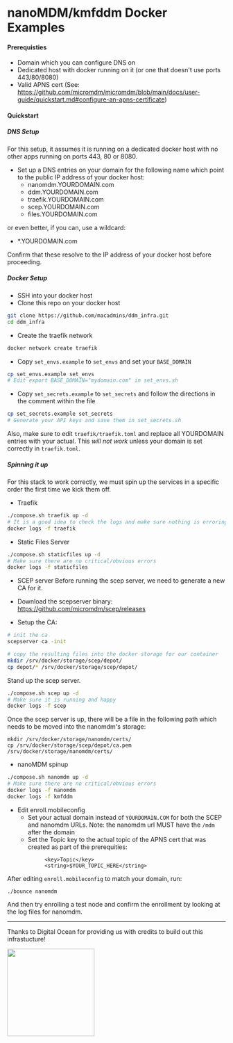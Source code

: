 #  nanoMDM/kmfddm Docker Examples

#### Prerequisties
- Domain which you can configure DNS on
- Dedicated host with docker running on it (or one that doesn't use ports 443/80/8080)
- Valid APNS cert (See: https://github.com/micromdm/micromdm/blob/main/docs/user-guide/quickstart.md#configure-an-apns-certificate)

#### Quickstart

##### DNS Setup
For this setup, it assumes it is running on a dedicated docker host with no other apps running on ports 443, 80 or 8080.
- Set up a DNS entries on your domain for the following name which point to the public IP address of your docker host:
  - nanomdm.YOURDOMAIN.com
  - ddm.YOURDOMAIN.com
  - traefik.YOURDOMAIN.com
  - scep.YOURDOMAIN.com
  - files.YOURDOMAIN.com

or even better, if you can, use a wildcard:

  - *.YOURDOMAIN.com

Confirm that these resolve to the IP address of your docker host before proceeding.

##### Docker Setup
- SSH into your docker host
- Clone this repo on your docker host
```bash
git clone https://github.com/macadmins/ddm_infra.git
cd ddm_infra
```
- Create the traefik network

```bash
docker network create traefik
```
- Copy `set_envs.example` to `set_envs` and set your `BASE_DOMAIN`
```bash
cp set_envs.example set_envs
# Edit export BASE_DOMAIN="mydomain.com" in set_envs.sh
```
- Copy `set_secrets.example` to `set_secrets` and follow the directions in the comment within the file
```bash
cp set_secrets.example set_secrets
# Generate your API keys and save them in set_secrets.sh
```

Also, make sure to edit `traefik/traefik.toml` and replace all YOURDOMAIN entries with your actual. This *will not work* unless your domain is set correctly in `traefik.toml`.

##### Spinning it up
For this stack to work correctly, we must spin up the services in a specific order the first time we kick them off.

- Traefik
``` bash
./compose.sh traefik up -d
# It is a good idea to check the logs and make sure nothing is erroring out before proceeding.
docker logs -f traefik
```

- Static Files Server
``` bash
./compose.sh staticfiles up -d
# Make sure there are no critical/obvious errors
docker logs -f staticfiles
```

- SCEP server
Before running the scep server, we need to generate a new CA for it.

- Download the scepserver binary: https://github.com/micromdm/scep/releases
- Setup the CA:
```bash
# init the ca
scepserver ca -init

# copy the resulting files into the docker storage for our container
mkdir /srv/docker/storage/scep/depot/
cp depot/* /srv/docker/storage/scep/depot/
```

Stand up the scep server.
```bash
./compose.sh scep up -d
# Make sure it is running and happy
docker logs -f scep
```

Once the scep server is up, there will be a file in the following path which needs to be moved into  the nanomdm's storage:

```
mkdir /srv/docker/storage/nanomdm/certs/
cp /srv/docker/storage/scep/depot/ca.pem /srv/docker/storage/nanomdm/certs/
```

- nanoMDM spinup
``` bash
./compose.sh nanomdm up -d
# Make sure there are no critical/obvious errors
docker logs -f nanomdm
docker logs -f kmfddm
```

- Edit enroll.mobileconfig
  - Set your actual domain instead of `YOURDOMAIN.COM` for both the SCEP and nanomdm URLs. Note: the nanomdm url MUST have the `/mdm` after the domain
  - Set the Topic key to the actual topic of the APNS cert that was created as part of the prerequities:
```
			<key>Topic</key>
			<string>$YOUR_TOPIC_HERE</string>
```


After editing `enroll.mobileconfig` to match your domain, run:
```
./bounce nanomdm
```

And then try enrolling a test node and confirm the enrollment by looking at the log files for nanomdm.


----
Thanks to Digital Ocean for providing us with credits to build out this infrastucture!


<p>
  <a href="https://www.digitalocean.com/">
    <img src="https://opensource.nyc3.cdn.digitaloceanspaces.com/attribution/assets/PoweredByDO/DO_Powered_by_Badge_blue.svg" width="201px">
  </a>
</p>

